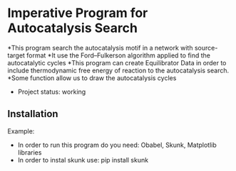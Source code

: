 # Imperative Program for Autocatalysis Search

*This program search the autocatalysis motif in a network with source-target format
*It use the Ford–Fulkerson algorithm applied to find the autocatalytic cycles
*This program can create Equilibrator Data in order to include thermodynamic free energy of reaction to the autocatalysis search.
*Some function allow us to draw the autocatalysis cycles

* Project status: working

## Installation

Example:

* In order to run this program do you need: Obabel, Skunk, Matplotlib libraries
* In order to instal skunk  use: pip install skunk

